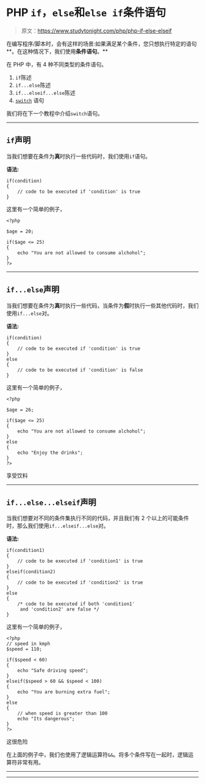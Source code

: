 # PHP `if`，`else`和`else if`条件语句

> 原文：<https://www.studytonight.com/php/php-if-else-elseif>

在编写程序/脚本时，会有这样的场景:如果满足某个条件，您只想执行特定的语句**。在这种情况下，我们使用**条件语句**。**

在 PHP 中，有 4 种不同类型的条件语句。

1.  `if`陈述
2.  `if...else`陈述
3.  `if...elseif...else`陈述
4.  [`switch`](php-switch-statement) 语句

我们将在下一个教程中介绍`switch`语句。

* * *

## `if`声明

当我们想要在条件为**真**时执行一些代码时，我们使用`if`语句。

**语法:**

```
if(condition)
{
    // code to be executed if 'condition' is true
}
```

这里有一个简单的例子，

```
<?php

$age = 20;

if($age <= 25)
{
    echo "You are not allowed to consume alchohol";
}
?>
```

* * *

## `if...else`声明

当我们想要在条件为**真**时执行一些代码，当条件为**假**时执行一些其他代码时，我们使用`if...else`对。

**语法:**

```
if(condition)
{
    // code to be executed if 'condition' is true
}
else 
{
    // code to be executed if 'condition' is false
}
```

这里有一个简单的例子，

```
<?php

$age = 26;

if($age <= 25)
{
    echo "You are not allowed to consume alchohol";
}
else 
{
    echo "Enjoy the drinks";
}
?>
```

享受饮料

* * *

## `if...else...elseif`声明

当我们想要对不同的条件集执行不同的代码，并且我们有 2 个以上的可能条件时，那么我们使用`if...elseif...else`对。

**语法:**

```
if(condition1)
{
    // code to be executed if 'condition1' is true
}
elseif(condition2)
{
    // code to be executed if 'condition2' is true
}
else
{
    /* code to be executed if both 'condition1'
     and 'condition2' are false */
}
```

这里有一个简单的例子，

```
<?php
// speed in kmph
$speed = 110;

if($speed < 60)
{
    echo "Safe driving speed";
}
elseif($speed > 60 && $speed < 100)
{
    echo "You are burning extra fuel";
}
else 
{
    // when speed is greater than 100
    echo "Its dangerous";
}
?>
```

这很危险

在上面的例子中，我们也使用了逻辑运算符`&&`。将多个条件写在一起时，逻辑运算符非常有用。

* * *

* * *